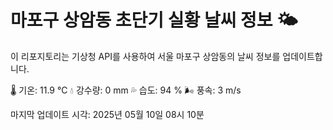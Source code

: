 
# 마포구 상암동 초단기 실황 날씨 정보 🌤️

이 리포지토리는 기상청 API를 사용하여 서울 마포구 상암동의 날씨 정보를 업데이트합니다. 

🌡️ 기온: 11.9 ℃
💧 강수량: 0 mm
💦 습도: 94 %
🌬️ 풍속: 3 m/s

마지막 업데이트 시각: 2025년 05월 10일 08시 10분    
